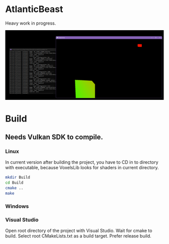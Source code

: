 # AtlanticBeast

Heavy work in progress.

![alt text](https://github.com/Im-Bee/AtlanticBeast/blob/master/Docs/ReadMeScreenshot.jpg?raw=true)

# Build

## Needs Vulkan SDK to compile.

### Linux

In current version after building the project, you have to CD in to directory with executable, because VoxelsLib looks for shaders in current directory.

``` sh
mkdir Build
cd Build
cmake ..
make 
```

### Windows

### Visual Studio 

Open root directory of the project with Visual Studio. Wait for cmake to build. Select root CMakeLists.txt as a build target.
Prefer release build.


